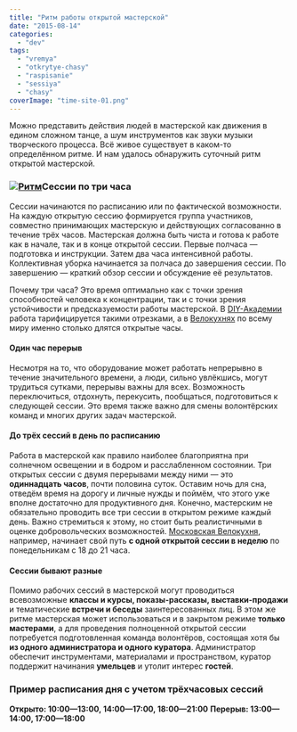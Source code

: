 ```yaml
---
title: "Ритм работы открытой мастерской"
date: "2015-08-14"
categories: 
  - "dev"
tags: 
  - "vremya"
  - "otkrytye-chasy"
  - "raspisanie"
  - "sessiya"
  - "chasy"
coverImage: "time-site-01.png"
---
```


Можно представить действия людей в мастерской как движения в едином сложном танце, а шум инструментов как звуки музыки творческого процесса. Всё живое существует в каком-то определённом ритме. И нам удалось обнаружить суточный ритм открытой мастерской.

### [![Ритм](images/roles-site-09.png)](http://ooley.ru/wp-content/uploads/2015/08/roles-site-09.png)Сессии по три часа

Сессии начинаются по расписанию или по фактической возможности. На каждую открытую сессию формируется группа участников, совместно принимающих мастерскую и действующих согласованно в течение трёх часов. Мастерская должна быть чиста и готова к работе как в начале, так и в конце открытой сессии. Первые полчаса — подготовка и инструкции. Затем два часа интенсивной работы. Коллективная уборка начинается за полчаса до завершения сессии. По завершению — краткий обзор сессии и обсуждение её результатов.

Почему три часа? Это время оптимально как с точки зрения способностей человека к концентрации, так и с точки зрения устойчивости и предсказуемости работы мастерской. В [DIY-Академии](http://ooley.ru/obshhestvennaya-stolyarnaya-masterskaya-diy-akademiya/) работа тарифицируется такими отрезками, а в [Велокухнях](http://ooley.ru/tags/velokuhnya/) по всему миру именно столько длятся открытые часы.

#### Один час перерыв

Несмотря на то, что оборудование может работать непрерывно в течение значительного времени, а люди, сильно увлёкшись, могут трудиться сутками, перерывы важны для всех. Возможность переключиться, отдохнуть, перекусить, пообщаться, подготовиться к следующей сессии. Это время также важно для смены волонтёрских команд и многих других задач мастерской.

#### До трёх сессий в день по расписанию

Работа в мастерской как правило наиболее благоприятна при солнечном освещении и в бодром и расслабленном состоянии. Три открытых сессии с двумя перерывами между ними — это **одиннадцать часов**, почти половина суток. Оставим ночь для сна, отведём время на дорогу и личные нужды и поймём, что этого уже вполне достаточно для продуктивного дня. Конечно, мастерским не обязательно проводить все три сессии в открытом режиме каждый день. Важно стремиться к этому, но стоит быть реалистичными в оценке добровольческих возможностей. [Московская Велокухня](http://ooley.ru/pervye-otkrytye-chasy-v-pervoj-moskovskoj-velokuhne/), например, начинает свой путь **с одной открытой сессии в неделю** по понедельникам с 18 до 21 часа.

#### Сессии бывают разные

Помимо рабочих сессий в мастерской могут проводиться всевозможные **классы и курсы, показы-рассказы, выставки-продажи** и тематические **встречи и беседы** заинтересованных лиц. В этом же ритме мастерская может использоваться и в закрытом режиме **только мастерами**, а для проведения полноценной открытой сессии потребуется подготовленная команда волонтёров, состоящая хотя бы **из одного администратора и одного куратора**. Администратор обеспечит инструментами, материалами и пространством, куратор поддержит начинания **умельцев** и утолит интерес **гостей**.

### Пример расписания дня с учетом трёхчасовых сессий

**Открыто: 10:00—13:00, 14:00—17:00, 18:00—21:00** **Перерыв: 13:00—14:00, 17:00—18:00**
